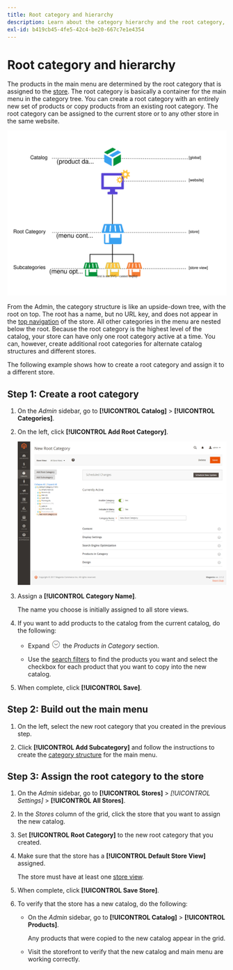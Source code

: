 ```yaml
---
title: Root category and hierarchy
description: Learn about the category hierarchy and the root category, which acts as a container for the main menu in the category tree.
exl-id: b419cb45-4fe5-42c4-be20-667c7e1e4354
---
```

# Root category and hierarchy

The products in the main menu are determined by the root category that is assigned to the [store](../stores-purchase/stores.md#add-stores). The root category is basically a container for the main menu in the category tree. You can create a root category with an entirely new set of products or copy products from an existing root category. The root category can be assigned to the current store or to any other store in the same website.

![Catalog hierarchy diagram](./assets/catalog-hierarchy-scope.svg)<!-- {: "width=550px""} -->

From the Admin, the category structure is like an upside-down tree, with the root on top. The root has a name, but no URL key, and does not appear in the [top navigation](navigation-top.md) of the store. All other categories in the menu are nested below the root. Because the root category is the highest level of the catalog, your store can have only one root category active at a time. You can, however, create additional root categories for alternate catalog structures and different stores.

The following example shows how to create a root category and assign it to a different store.

## Step 1: Create a root category

1. On the _Admin_ sidebar, go to **[!UICONTROL Catalog]** > **[!UICONTROL Categories]**.

1. On the left, click **[!UICONTROL Add Root Category]**.

   ![New root category](./assets/category-root-ee.png)<!-- zoom -->

1. Assign a **[!UICONTROL Category Name]**.

   The name you choose is initially assigned to all store views.

1. If you want to add products to the catalog from the current catalog, do the following:

   - Expand ![Expansion selector](../assets/icon-display-expand.png) the _Products in Category_ section.

   - Use the [search filters](../getting-started/admin-grid-controls.md) to find the products you want and select the checkbox for each product that you want to copy into the new catalog.

1. When complete, click **[!UICONTROL Save]**.

## Step 2: Build out the main menu

1. On the left, select the new root category that you created in the previous step.

1. Click **[!UICONTROL Add Subcategory]** and follow the instructions to create the [category structure](category-create.md) for the main menu.

## Step 3: Assign the root category to the store

1. On the _Admin_ sidebar, go to **[!UICONTROL Stores]** > _[!UICONTROL Settings]_ > **[!UICONTROL All Stores]**.

1. In the _Stores_ column of the grid, click the store that you want to assign the new catalog.

1. Set **[!UICONTROL Root Category]** to the new root category that you created.

1. Make sure that the store has a **[!UICONTROL Default Store View]** assigned.

   The store must have at least one [store view](../stores-purchase/store-views.md).

1. When complete, click **[!UICONTROL Save Store]**.

1. To verify that the store has a new catalog, do the following:

   - On the _Admin_ sidebar, go to **[!UICONTROL Catalog]** > **[!UICONTROL Products]**.

      Any products that were copied to the new catalog appear in the grid.

   - Visit the storefront to verify that the new catalog and main menu are working correctly.
